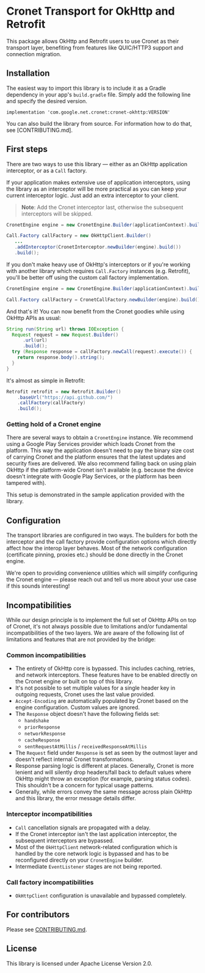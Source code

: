 # Cronet Transport for OkHttp and Retrofit

This package allows OkHttp and Retrofit users to use Cronet as their transport
layer, benefiting from features like QUIC/HTTP3 support and connection
migration.

## Installation

The easiest way to import this library is to include it as a Gradle dependency
in your app's `build.gradle` file. Simply add the following line and specify
the desired version.

```
implementation 'com.google.net.cronet:cronet-okhttp:VERSION'
```

You can also build the library from source. For information how to do that,
see [CONTRIBUTING.md].

## First steps

There are two ways to use this library — either as an OkHttp application
interceptor, or as a `Call` factory.

If your application makes extensive use of application interceptors,
using the library as an interceptor will be more practical as you can keep
your current interceptor logic. Just add an extra interceptor to your client.

> **Note**: Add the Cronet interceptor last, otherwise the subsequent
> interceptors will be skipped.

```java
CronetEngine engine = new CronetEngine.Builder(applicationContext).build();

Call.Factory callFactory = new OkHttpClient.Builder()
   ...
   .addInterceptor(CronetInterceptor.newBuilder(engine).build())
   .build();
```

If you don't make heavy use of OkHttp's interceptors or if you're working with
another library which requires `Call.Factory` instances (e.g. Retrofit), you'll
be better off using the custom call factory implementation.

```java
CronetEngine engine = new CronetEngine.Builder(applicationContext).build();

Call.Factory callFactory = CronetCallFactory.newBuilder(engine).build();
```

And that's it! You can now benefit from the Cronet goodies while using OkHttp
APIs as usual:

```java
String run(String url) throws IOException {
  Request request = new Request.Builder()
      .url(url)
      .build();
  try (Response response = callFactory.newCall(request).execute()) {
    return response.body().string();
  }
}
```

It's almost as simple in Retrofit:

```java
Retrofit retrofit = new Retrofit.Builder()
    .baseUrl("https://api.github.com/")
    .callFactory(callFactory)
    .build();
```

### Getting hold of a Cronet engine

There are several ways to obtain a `CronetEngine` instance. We recommend using
a Google Play Services provider which loads Cronet from the platform. This way
the application doesn't need to pay the binary size cost of carrying Cronet
and the platform ensures that the latest updates and security fixes are
delivered. We also recommend falling back on using plain OkHttp if
the platform-wide Cronet isn't available (e.g. because the device doesn't
integrate with Google Play Services, or the platform has been tampered with).

This setup is demonstrated in the sample application provided with the library.

## Configuration
The transport libraries are configured in two ways. The builders for both the
interceptor and the call factory provide configuration options which directly
affect how the interop layer behaves. Most of the network configuration
(certificate pinning, proxies etc.) should be done directly in the Cronet
engine.

We're open to providing convenience utilities which will simplify configuring
the Cronet engine — please reach out and tell us more about your use case
if this sounds interesting!

## Incompatibilities

While our design principle is to implement the full set of OkHttp APIs
on top of Cronet, it's not always possible due to limitations and/or
fundamental incompatibilities of the two layers. We are aware of the following
list of limitations and features that are not provided by the bridge:

### Common incompatibilities
  - The entirety of OkHttp core is bypassed. This includes caching, retries,
    and network interceptors. These features have to be enabled directly
    on the Cronet engine or built on top of this library.
  - It's not possible to set multiple values for a single header key in outgoing
    requests, Cronet uses the last value provided.
  - `Accept-Encoding` are automatically populated by Cronet based on the engine
    configuration. Custom values are ignored.
  - The `Response` object doesn't have the following fields set:
    - `handshake`
    - `priorResponse`
    - `networkResponse`
    - `cacheResponse`
    - `sentRequestAtMillis` / `receivedResponseAtMillis`
  - The `Request` field under `Response` is set as seen by the outmost layer and
    doesn't reflect internal Cronet transformations.
  - Response parsing logic is different at places. Generally, Cronet is more
    lenient and will silently drop headers/fall back to default values where
    OkHttp might throw an exception (for example, parsing status codes). This
    shouldn't be a concern for typical usage patterns.
  - Generally, while errors convey the same message across plain OkHttp and this
    library, the error message details differ.

### Interceptor incompatibilities
  - `Call` cancellation signals are propagated with a delay.
  - If the Cronet interceptor isn't the last application interceptor, the
    subsequent interceptors are bypassed.
  - Most of the `OkHttpClient` network-related configuration which is handled
    by the core network logic is bypassed and has to be reconfigured directly
    on your `CronetEngine` builder.
  - Intermediate `EventListener` stages are not being reported.

### Call factory incompatibilities
  - `OkHttpClient` configuration is unavailable and bypassed completely.

## For contributors

Please see [CONTRIBUTING.md](CONTRIBUTING.md).

## License

This library is licensed under Apache License Version 2.0.
